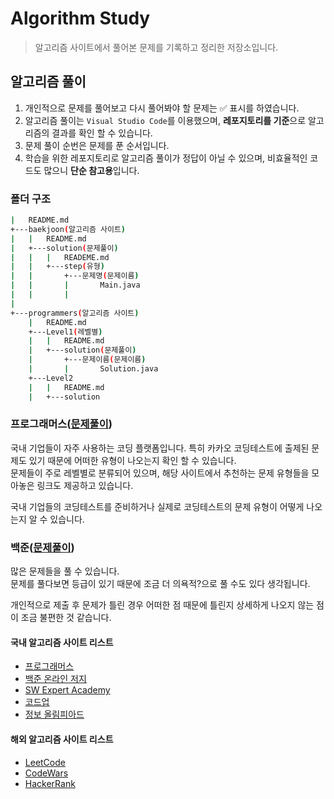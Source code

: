 # Algorithm Study

> 알고리즘 사이트에서 풀어본 문제를 기록하고 정리한 저장소입니다.

## 알고리즘 풀이

1. 개인적으로 문제를 풀어보고 다시 풀어봐야 할 문제는 :white_check_mark: 표시를 하였습니다.
2. 알고리즘 풀이는 `Visual Studio Code`를 이용했으며, **레포지토리를 기준**으로 알고리즘의 결과를 확인 할 수 있습니다.
3. 문제 풀이 순번은 문제를 푼 순서입니다.
4. 학습을 위한 레포지토리로 알고리즘 풀이가 정답이 아닐 수 있으며, 비효율적인 코드도 많으니 **단순 참고용**입니다.

### 폴더 구조

```bash
|   README.md
+---baekjoon(알고리즘 사이트)
|   |   README.md
|   +---solution(문제풀이)
|   |   |   READEME.md
|   |   +---step(유형)
|   |       +---문제명(문제이름)
|   |       |       Main.java
|   |       |
|
+---programmers(알고리즘 사이트)
    |   README.md
    +---Level1(레벨별)
    |   |   README.md
    |   +---solution(문제풀이)
    |       +---문제이름(문제이름)
    |       |       Solution.java
    +---Level2
    |   |   README.md
    |   +---solution
```

### 프로그래머스([문제풀이](./programmers/README.md))

국내 기업들이 자주 사용하는 코딩 플랫폼입니다. 특히 카카오 코딩테스트에 출제된 문제도 있기 때문에 어떠한 유형이 나오는지 확인 할 수 있습니다.  
문제들이 주로 레벨별로 분류되어 있으며, 해당 사이트에서 추천하는 문제 유형들을 모아놓은 링크도 제공하고 있습니다.

국내 기업들의 코딩테스트를 준비하거나 실제로 코딩테스트의 문제 유형이 어떻게 나오는지 알 수 있습니다.

### 백준([문제풀이](./baekjoon/README.md))

많은 문제들을 풀 수 있습니다.  
문제를 풀다보면 등급이 있기 때문에 조금 더 의욕적?으로 풀 수도 있다 생각됩니다.

개인적으로 제출 후 문제가 틀린 경우 어떠한 점 때문에 틀린지 상세하게 나오지 않는 점이 조금 불편한 것 같습니다.

#### 국내 알고리즘 사이트 리스트

- [프로그래머스](https://programmers.co.kr/)
- [백준 온라인 저지](https://www.acmicpc.net)
- [SW Expert Academy](https://swexpertacademy.com/main/main.do)
- [코드업](https://codeup.kr/index.php)
- [정보 올림피아드](http://www.jungol.co.kr/)

#### 해외 알고리즘 사이트 리스트

- [LeetCode](https://leetcode.com/)
- [CodeWars](https://www.codewars.com/)
- [HackerRank](https://www.hackerrank.com/)
